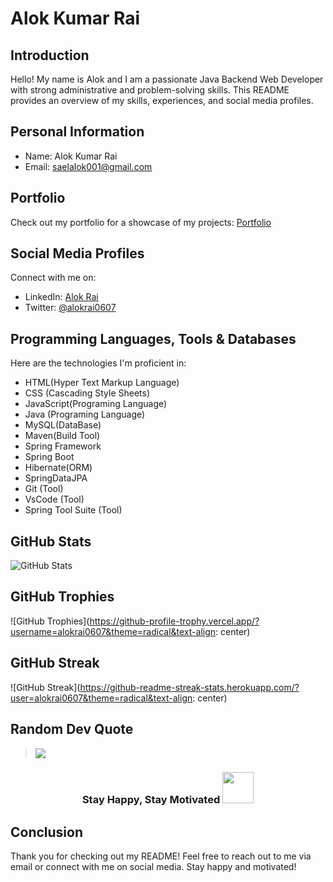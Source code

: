 # Alok Kumar Rai

## Introduction
Hello! My name is Alok and I am a passionate Java Backend Web Developer with strong administrative and problem-solving skills. This README provides an overview of my skills, experiences, and social media profiles.

## Personal Information
- Name: Alok Kumar Rai
- Email: saelalok001@gmail.com

## Portfolio
Check out my portfolio for a showcase of my projects: [Portfolio](https://alokrai0607.github.io/)

## Social Media Profiles
Connect with me on:

- LinkedIn: [Alok Rai](https://www.linkedin.com/in/alok-rai-004b35142/)
- Twitter: [@alokrai0607](https://twitter.com/@alokrai0607)


## Programming Languages, Tools & Databases
Here are the technologies I'm proficient in:

- HTML(Hyper Text Markup Language)
- CSS (Cascading Style Sheets)
- JavaScript(Programing Language)
- Java (Programing Language)
- MySQL(DataBase)
- Maven(Build Tool)
- Spring Framework
- Spring Boot
- Hibernate(ORM)
- SpringDataJPA
- Git  (Tool)
- VsCode (Tool)
- Spring Tool Suite (Tool)

## GitHub Stats
![GitHub Stats](https://github-readme-stats.vercel.app/api?username=alokrai0607&show_icons=true&theme=radical&count_private=true)

## GitHub Trophies
![GitHub Trophies](https://github-profile-trophy.vercel.app/?username=alokrai0607&theme=radical&text-align: center)

## GitHub Streak
![GitHub Streak](https://github-readme-streak-stats.herokuapp.com/?user=alokrai0607&theme=radical&text-align: center)

## Random Dev Quote
> ![](https://browserstack.wpenginepowered.com/wp-content/uploads/2022/07/Principles-of-Design-Thinking-700x390.png)




<h3 style="text-align: center;">Stay Happy, Stay Motivated  <img style="height: 50px;" src="https://i.pinimg.com/originals/69/52/88/69528895726f32fc384babcde61a535a.gif" alt=""></h3>


## Conclusion
Thank you for checking out my README! Feel free to reach out to me via email or connect with me on social media. Stay happy and motivated!
